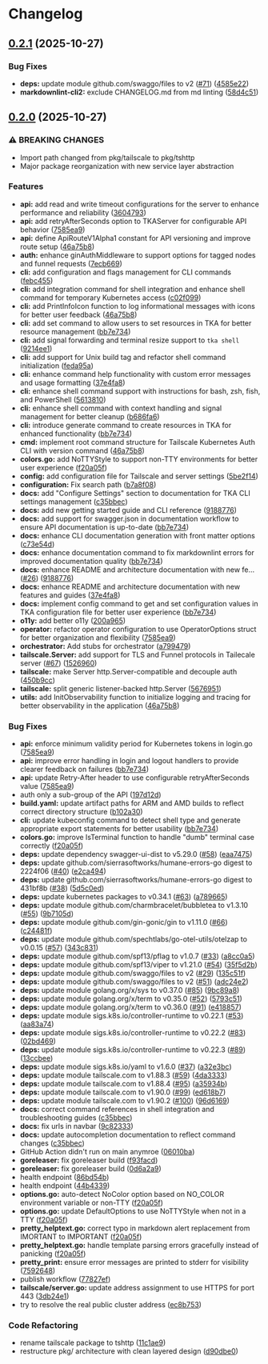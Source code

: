 # Changelog

## [0.2.1](https://github.com/SpechtLabs/tka/compare/tailscale-k8s-auth-v0.2.0...tailscale-k8s-auth-v0.2.1) (2025-10-27)


### Bug Fixes

* **deps:** update module github.com/swaggo/files to v2 ([#71](https://github.com/SpechtLabs/tka/issues/71)) ([4585e22](https://github.com/SpechtLabs/tka/commit/4585e2289764e09241480753a5b56710863d4874))
* **markdownlint-cli2:** exclude CHANGELOG.md from md linting ([58d4c51](https://github.com/SpechtLabs/tka/commit/58d4c51a8f0db12ae95bb3ac8aa5ff0548441f53))

## [0.2.0](https://github.com/SpechtLabs/tka/compare/tailscale-k8s-auth-v0.1.3...tailscale-k8s-auth-v0.2.0) (2025-10-27)


### ⚠ BREAKING CHANGES

* Import path changed from pkg/tailscale to pkg/tshttp
* Major package reorganization with new service layer abstraction

### Features

* **api:** add read and write timeout configurations for the server to enhance performance and reliability ([3604793](https://github.com/SpechtLabs/tka/commit/3604793751f958404a117553c572b0eb8c7c94fd))
* **api:** add retryAfterSeconds option to TKAServer for configurable API behavior ([7585ea9](https://github.com/SpechtLabs/tka/commit/7585ea995bfcb7dd46d6b29118193be4b8fbb490))
* **api:** define ApiRouteV1Alpha1 constant for API versioning and improve route setup ([46a75b8](https://github.com/SpechtLabs/tka/commit/46a75b851732341e927d514c218b42dc5a3f8623))
* **auth:** enhance ginAuthMiddleware to support options for tagged nodes and funnel requests ([7ecb669](https://github.com/SpechtLabs/tka/commit/7ecb66959c820cc451534937d1fbe54ba8d30868))
* **cli:** add configuration and flags management for CLI commands ([febc455](https://github.com/SpechtLabs/tka/commit/febc4557a01e563ae8f7536604dfc643ad74645c))
* **cli:** add integration command for shell integration and enhance shell command for temporary Kubernetes access ([c02f099](https://github.com/SpechtLabs/tka/commit/c02f099aab80c3ec91fe9c3f71126132b536ea01))
* **cli:** add PrintInfoIcon function to log informational messages with icons for better user feedback ([46a75b8](https://github.com/SpechtLabs/tka/commit/46a75b851732341e927d514c218b42dc5a3f8623))
* **cli:** add set command to allow users to set resources in TKA for better resource management ([bb7e734](https://github.com/SpechtLabs/tka/commit/bb7e734a1b2a652d4f9e21767355c859c06e17d4))
* **cli:** add signal forwarding and terminal resize support to `tka shell` ([9214ee1](https://github.com/SpechtLabs/tka/commit/9214ee1f10310e5a4c32216ed13ac4e7635187f5))
* **cli:** add support for Unix build tag and refactor shell command initialization ([feda95a](https://github.com/SpechtLabs/tka/commit/feda95a8be0a36ba05a495dff52d7cc8ab93cfd6))
* **cli:** enhance command help functionality with custom error messages and usage formatting ([37e4fa8](https://github.com/SpechtLabs/tka/commit/37e4fa83903afc0957b970c1b18dbf1cf04b0246))
* **cli:** enhance shell command support with instructions for bash, zsh, fish, and PowerShell ([5613810](https://github.com/SpechtLabs/tka/commit/56138108a50e3c03c54f5150f8b4a8b4219de20b))
* **cli:** enhance shell command with context handling and signal management for better cleanup ([b686fa6](https://github.com/SpechtLabs/tka/commit/b686fa67af965ce614e2562ea8632adf70fd7e20))
* **cli:** introduce generate command to create resources in TKA for enhanced functionality ([bb7e734](https://github.com/SpechtLabs/tka/commit/bb7e734a1b2a652d4f9e21767355c859c06e17d4))
* **cmd:** implement root command structure for Tailscale Kubernetes Auth CLI with version command ([46a75b8](https://github.com/SpechtLabs/tka/commit/46a75b851732341e927d514c218b42dc5a3f8623))
* **colors.go:** add NoTTYStyle to support non-TTY environments for better user experience ([f20a05f](https://github.com/SpechtLabs/tka/commit/f20a05f64ae9a15c5885ddbc06a0c5b32d160660))
* **config:** add configuration file for Tailscale and server settings ([5be2f14](https://github.com/SpechtLabs/tka/commit/5be2f14627dffcea15149c7a666f018099690702))
* **configuration:** Fix search path ([b7a8f08](https://github.com/SpechtLabs/tka/commit/b7a8f084c320e566a896aabb206e5b5f265c52fa))
* **docs:** add "Configure Settings" section to documentation for TKA CLI settings management ([c35bbec](https://github.com/SpechtLabs/tka/commit/c35bbecff6fae531953b5e74de88f2c12fb7e7e1))
* **docs:** add new getting started guide and CLI reference ([9188776](https://github.com/SpechtLabs/tka/commit/9188776aeea8d4bccefb641020ec1f3130dc90b3))
* **docs:** add support for swagger.json in documentation workflow to ensure API documentation is up-to-date ([bb7e734](https://github.com/SpechtLabs/tka/commit/bb7e734a1b2a652d4f9e21767355c859c06e17d4))
* **docs:** enhance CLI documentation generation with front matter options ([c73e54d](https://github.com/SpechtLabs/tka/commit/c73e54ddc8231dc7c2223ba79d79927e13a64511))
* **docs:** enhance documentation command to fix markdownlint errors for improved documentation quality ([bb7e734](https://github.com/SpechtLabs/tka/commit/bb7e734a1b2a652d4f9e21767355c859c06e17d4))
* **docs:** enhance README and architecture documentation with new fe… ([#26](https://github.com/SpechtLabs/tka/issues/26)) ([9188776](https://github.com/SpechtLabs/tka/commit/9188776aeea8d4bccefb641020ec1f3130dc90b3))
* **docs:** enhance README and architecture documentation with new features and guides ([37e4fa8](https://github.com/SpechtLabs/tka/commit/37e4fa83903afc0957b970c1b18dbf1cf04b0246))
* **docs:** implement config command to get and set configuration values in TKA configuration file for better user experience ([bb7e734](https://github.com/SpechtLabs/tka/commit/bb7e734a1b2a652d4f9e21767355c859c06e17d4))
* **o11y:** add better o11y ([200a965](https://github.com/SpechtLabs/tka/commit/200a965c7e126f101aef679ad9ce9f752b59622d))
* **operator:** refactor operator configuration to use OperatorOptions struct for better organization and flexibility ([7585ea9](https://github.com/SpechtLabs/tka/commit/7585ea995bfcb7dd46d6b29118193be4b8fbb490))
* **orchestrator:** Add stubs for orchestrator ([a799479](https://github.com/SpechtLabs/tka/commit/a79947918ff49c1934d803e10057be5618dbed32))
* **tailscale.Server:** add support for TLS and Funnel protocols in Tailecale server ([#67](https://github.com/SpechtLabs/tka/issues/67)) ([1526960](https://github.com/SpechtLabs/tka/commit/1526960f9035f8074e028b8f0b386db483a2e4d4))
* **tailscale:** make Server http.Server-compatible and decouple auth ([450b9cc](https://github.com/SpechtLabs/tka/commit/450b9cceb59405a7486e4e9ff40cd02428d0794a))
* **tailscale:** split generic listener-backed http.Server ([5676951](https://github.com/SpechtLabs/tka/commit/567695146faee659bbdde877b87b7933f19d417e))
* **utils:** add InitObservability function to initialize logging and tracing for better observability in the application ([46a75b8](https://github.com/SpechtLabs/tka/commit/46a75b851732341e927d514c218b42dc5a3f8623))


### Bug Fixes

* **api:** enforce minimum validity period for Kubernetes tokens in login.go ([7585ea9](https://github.com/SpechtLabs/tka/commit/7585ea995bfcb7dd46d6b29118193be4b8fbb490))
* **api:** improve error handling in login and logout handlers to provide clearer feedback on failures ([bb7e734](https://github.com/SpechtLabs/tka/commit/bb7e734a1b2a652d4f9e21767355c859c06e17d4))
* **api:** update Retry-After header to use configurable retryAfterSeconds value ([7585ea9](https://github.com/SpechtLabs/tka/commit/7585ea995bfcb7dd46d6b29118193be4b8fbb490))
* auth only a sub-group of the API ([197d12d](https://github.com/SpechtLabs/tka/commit/197d12def698fb93a1b8299ff819c0642828a6cf))
* **build.yaml:** update artifact paths for ARM and AMD builds to reflect correct directory structure ([b102a30](https://github.com/SpechtLabs/tka/commit/b102a30d54294ec223fd5b205f1495557da5afa6))
* **cli:** update kubeconfig command to detect shell type and generate appropriate export statements for better usability ([bb7e734](https://github.com/SpechtLabs/tka/commit/bb7e734a1b2a652d4f9e21767355c859c06e17d4))
* **colors.go:** improve IsTerminal function to handle "dumb" terminal case correctly ([f20a05f](https://github.com/SpechtLabs/tka/commit/f20a05f64ae9a15c5885ddbc06a0c5b32d160660))
* **deps:** update dependency swagger-ui-dist to v5.29.0 ([#58](https://github.com/SpechtLabs/tka/issues/58)) ([eaa7475](https://github.com/SpechtLabs/tka/commit/eaa74754cc260dee85c819cdd5d9056a84037ac8))
* **deps:** update github.com/sierrasoftworks/humane-errors-go digest to 2224f06 ([#40](https://github.com/SpechtLabs/tka/issues/40)) ([e2ca494](https://github.com/SpechtLabs/tka/commit/e2ca49425d3a1446bc802ee830aa75928fba0799))
* **deps:** update github.com/sierrasoftworks/humane-errors-go digest to 431bf8b ([#38](https://github.com/SpechtLabs/tka/issues/38)) ([5d5c0ed](https://github.com/SpechtLabs/tka/commit/5d5c0edfde9c491477d05cb6760485c17f2bd33f))
* **deps:** update kubernetes packages to v0.34.1 ([#63](https://github.com/SpechtLabs/tka/issues/63)) ([a789665](https://github.com/SpechtLabs/tka/commit/a789665a92799257315c8e83d023ff377da0de5a))
* **deps:** update module github.com/charmbracelet/bubbletea to v1.3.10 ([#55](https://github.com/SpechtLabs/tka/issues/55)) ([9b7105d](https://github.com/SpechtLabs/tka/commit/9b7105d69afd324802c3f8c091349337c337034e))
* **deps:** update module github.com/gin-gonic/gin to v1.11.0 ([#66](https://github.com/SpechtLabs/tka/issues/66)) ([c24481f](https://github.com/SpechtLabs/tka/commit/c24481f6b6b4c7eaa6a64807c6bf0e1f5d7141d6))
* **deps:** update module github.com/spechtlabs/go-otel-utils/otelzap to v0.0.15 ([#57](https://github.com/SpechtLabs/tka/issues/57)) ([343c831](https://github.com/SpechtLabs/tka/commit/343c8314d99739b4984d951756b27277c0606b68))
* **deps:** update module github.com/spf13/pflag to v1.0.7 ([#33](https://github.com/SpechtLabs/tka/issues/33)) ([a8cc0a5](https://github.com/SpechtLabs/tka/commit/a8cc0a5badd8bbfb0ed3da4e1243a381c0649456))
* **deps:** update module github.com/spf13/viper to v1.21.0 ([#54](https://github.com/SpechtLabs/tka/issues/54)) ([35f5d2b](https://github.com/SpechtLabs/tka/commit/35f5d2b91e95d1669efe64cb8c4919a8f79ee0a2))
* **deps:** update module github.com/swaggo/files to v2 ([#29](https://github.com/SpechtLabs/tka/issues/29)) ([135c51f](https://github.com/SpechtLabs/tka/commit/135c51fd1b554f1bf214028e59729ecfaf42e44d))
* **deps:** update module github.com/swaggo/files to v2 ([#51](https://github.com/SpechtLabs/tka/issues/51)) ([adc24e2](https://github.com/SpechtLabs/tka/commit/adc24e2153148dffcdd150db2e286792bc7a9a9a))
* **deps:** update module golang.org/x/sys to v0.37.0 ([#85](https://github.com/SpechtLabs/tka/issues/85)) ([9bc89a8](https://github.com/SpechtLabs/tka/commit/9bc89a88c5859e8209d1d302451ac68419c373e4))
* **deps:** update module golang.org/x/term to v0.35.0 ([#52](https://github.com/SpechtLabs/tka/issues/52)) ([5793c51](https://github.com/SpechtLabs/tka/commit/5793c51cd154526fcdb8416dbf1a43b9607b0615))
* **deps:** update module golang.org/x/term to v0.36.0 ([#91](https://github.com/SpechtLabs/tka/issues/91)) ([e418857](https://github.com/SpechtLabs/tka/commit/e418857f9700755901db2ec2c6f908ba9603078d))
* **deps:** update module sigs.k8s.io/controller-runtime to v0.22.1 ([#53](https://github.com/SpechtLabs/tka/issues/53)) ([aa83a74](https://github.com/SpechtLabs/tka/commit/aa83a74e4f5b556b1e6b0bf1d375d5ab05ac41de))
* **deps:** update module sigs.k8s.io/controller-runtime to v0.22.2 ([#83](https://github.com/SpechtLabs/tka/issues/83)) ([02bd469](https://github.com/SpechtLabs/tka/commit/02bd4695d6960b93bff45da079d4a690d5b240b8))
* **deps:** update module sigs.k8s.io/controller-runtime to v0.22.3 ([#89](https://github.com/SpechtLabs/tka/issues/89)) ([13ccbee](https://github.com/SpechtLabs/tka/commit/13ccbeec416285452d36c5fdef621205b2a5807a))
* **deps:** update module sigs.k8s.io/yaml to v1.6.0 ([#37](https://github.com/SpechtLabs/tka/issues/37)) ([a32e3bc](https://github.com/SpechtLabs/tka/commit/a32e3bc2dd617797094c98590c30750e8b8f2aa9))
* **deps:** update module tailscale.com to v1.88.3 ([#59](https://github.com/SpechtLabs/tka/issues/59)) ([4da3333](https://github.com/SpechtLabs/tka/commit/4da33332c828232e5c10c99ecac2739c23cc1a42))
* **deps:** update module tailscale.com to v1.88.4 ([#95](https://github.com/SpechtLabs/tka/issues/95)) ([a35934b](https://github.com/SpechtLabs/tka/commit/a35934b27784d72d17c70c0631b2ec6e00ecf3d6))
* **deps:** update module tailscale.com to v1.90.0 ([#99](https://github.com/SpechtLabs/tka/issues/99)) ([ed618b7](https://github.com/SpechtLabs/tka/commit/ed618b7a735d7d4d06215bc4873f0c78d96365e9))
* **deps:** update module tailscale.com to v1.90.2 ([#100](https://github.com/SpechtLabs/tka/issues/100)) ([96d6169](https://github.com/SpechtLabs/tka/commit/96d6169ae29b147b80ef4e159fd2591b5a20eb3c))
* **docs:** correct command references in shell integration and troubleshooting guides ([c35bbec](https://github.com/SpechtLabs/tka/commit/c35bbecff6fae531953b5e74de88f2c12fb7e7e1))
* **docs:** fix urls in navbar ([9c82333](https://github.com/SpechtLabs/tka/commit/9c82333daaf698e8caf98f071b7f24b8c650a7dc))
* **docs:** update autocompletion documentation to reflect command changes ([c35bbec](https://github.com/SpechtLabs/tka/commit/c35bbecff6fae531953b5e74de88f2c12fb7e7e1))
* GitHub Action didn't run on main anymroe ([06010ba](https://github.com/SpechtLabs/tka/commit/06010bac58a3425a7804d8ab4bad3a74103fb9e9))
* **goreleaser:** fix goreleaser build ([f93facd](https://github.com/SpechtLabs/tka/commit/f93facd411ac86608e3cadeeb4b98d61a4384513))
* **goreleaser:** fix goreleaser build ([0d6a2a9](https://github.com/SpechtLabs/tka/commit/0d6a2a9e88956d153c22df01b32c33e4a6846ddc))
* health endpoint ([86bd54b](https://github.com/SpechtLabs/tka/commit/86bd54b9673246d5091074864cccdf49e359f4bf))
* health endpoint ([44b4339](https://github.com/SpechtLabs/tka/commit/44b4339a837e5889dbf3742afd301e79f97f4f07))
* **options.go:** auto-detect NoColor option based on NO_COLOR environment variable or non-TTY ([f20a05f](https://github.com/SpechtLabs/tka/commit/f20a05f64ae9a15c5885ddbc06a0c5b32d160660))
* **options.go:** update DefaultOptions to use NoTTYStyle when not in a TTY ([f20a05f](https://github.com/SpechtLabs/tka/commit/f20a05f64ae9a15c5885ddbc06a0c5b32d160660))
* **pretty_helptext.go:** correct typo in markdown alert replacement from IMORTANT to IMPORTANT ([f20a05f](https://github.com/SpechtLabs/tka/commit/f20a05f64ae9a15c5885ddbc06a0c5b32d160660))
* **pretty_helptext.go:** handle template parsing errors gracefully instead of panicking ([f20a05f](https://github.com/SpechtLabs/tka/commit/f20a05f64ae9a15c5885ddbc06a0c5b32d160660))
* **pretty_print:** ensure error messages are printed to stderr for visibility ([7592648](https://github.com/SpechtLabs/tka/commit/75926484b8e294e678f51af350a536fff4733f8c))
* publish workflow ([77827ef](https://github.com/SpechtLabs/tka/commit/77827efbadc7c97399db7ec105cea7ad57fcc15f))
* **tailscale/server.go:** update address assignment to use HTTPS for port 443 ([3db24e1](https://github.com/SpechtLabs/tka/commit/3db24e110d482bc5d261674e54751c3bc614e66c))
* try to resolve the real public cluster address ([ec8b753](https://github.com/SpechtLabs/tka/commit/ec8b7535f8c0b3b6174d0f35315f12c47c4c9ff3))


### Code Refactoring

* rename tailscale package to tshttp ([11c1ae9](https://github.com/SpechtLabs/tka/commit/11c1ae93ee8d1e4807ed04487f68fbe1a0ded1c1))
* restructure pkg/ architecture with clean layered design ([d90dbe0](https://github.com/SpechtLabs/tka/commit/d90dbe0f4d7fc95eef3e1d439825619b98166a27))
